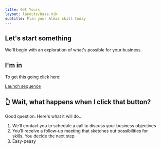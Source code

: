 ```yaml
---
title: Get Yours
layout: layouts/base.njk
subtitle: Plan your Alexa skill today
---
```


## Let's start something

We'll begin with an exploration of what's possible for your business.

## I'm in

To get this going click here: 

<div class="nakedLink">

<a class="btn, warning" href="mailto:sherrie.g5@gmail.com" target="blank">Launch sequence</a>

</div>

## 👆 Wait, what happens when I click that button?

Good question. Here's what it will do...

1. We'll contact you to schedule a call to discuss your business objectives
2. You'll receive a follow-up meeting that sketches out possibilities for skills. You decide the next step
3. Easy-peasy
